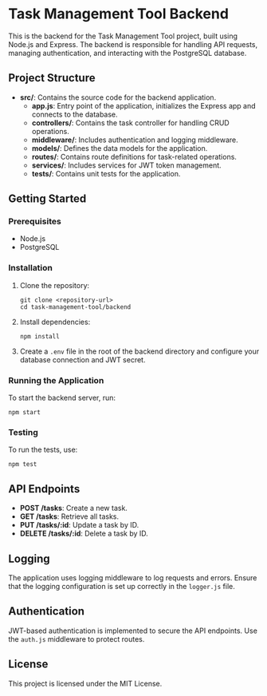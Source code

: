 # Task Management Tool Backend

This is the backend for the Task Management Tool project, built using Node.js and Express. The backend is responsible for handling API requests, managing authentication, and interacting with the PostgreSQL database.

## Project Structure

- **src/**: Contains the source code for the backend application.
  - **app.js**: Entry point of the application, initializes the Express app and connects to the database.
  - **controllers/**: Contains the task controller for handling CRUD operations.
  - **middleware/**: Includes authentication and logging middleware.
  - **models/**: Defines the data models for the application.
  - **routes/**: Contains route definitions for task-related operations.
  - **services/**: Includes services for JWT token management.
  - **tests/**: Contains unit tests for the application.

## Getting Started

### Prerequisites

- Node.js
- PostgreSQL

### Installation

1. Clone the repository:
   ```
   git clone <repository-url>
   cd task-management-tool/backend
   ```

2. Install dependencies:
   ```
   npm install
   ```

3. Create a `.env` file in the root of the backend directory and configure your database connection and JWT secret.

### Running the Application

To start the backend server, run:
```
npm start
```

### Testing

To run the tests, use:
```
npm test
```

## API Endpoints

- **POST /tasks**: Create a new task.
- **GET /tasks**: Retrieve all tasks.
- **PUT /tasks/:id**: Update a task by ID.
- **DELETE /tasks/:id**: Delete a task by ID.

## Logging

The application uses logging middleware to log requests and errors. Ensure that the logging configuration is set up correctly in the `logger.js` file.

## Authentication

JWT-based authentication is implemented to secure the API endpoints. Use the `auth.js` middleware to protect routes.

## License

This project is licensed under the MIT License.